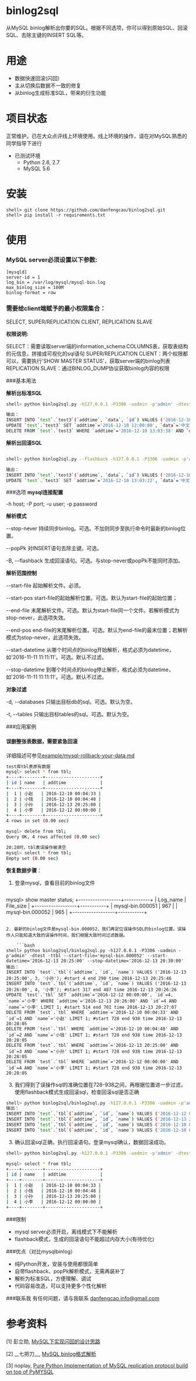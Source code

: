 binlog2sql
========================

从MySQL binlog解析出你要的SQL。根据不同选项，你可以得到原始SQL、回滚SQL、去除主键的INSERT SQL等。

用途
===========

* 数据快速回滚(闪回)
* 主从切换后数据不一致的修复
* 从binlog生成标准SQL，带来的衍生功能


项目状态
===
正常维护。已在大众点评线上环境使用。线上环境的操作，请在对MySQL熟悉的同学指导下进行

* 已测试环境
    * Python 2.6, 2.7
    * MySQL 5.6


安装
==============

```
shell> git clone https://github.com/danfengcao/binlog2sql.git
shell> pip install -r requirements.txt
```

使用
=========

### MySQL server必须设置以下参数:

    [mysqld]
    server-id = 1
    log_bin = /var/log/mysql/mysql-bin.log
    max_binlog_size = 100M
    binlog-format = row

### 需要给client端赋予的最小权限集合：
SELECT, SUPER/REPLICATION CLIENT, REPLICATION SLAVE

**权限说明:**

SELECT：需要读取server端的information_schema.COLUMNS表，获取表结构的元信息，拼接成可视化的sql语句
SUPER/REPLICATION CLIENT：两个权限都可以，需要执行'SHOW MASTER STATUS'，获取server端的binlog列表
REPLICATION SLAVE：通过BINLOG_DUMP协议获取binlog内容的权限

###基本用法

**解析出标准SQL**

```bash
shell> python binlog2sql.py -h127.0.0.1 -P3306 -uadmin -p'admin' -dtest -t test3 test4 --start-file='mysql-bin.000002'

输出：
INSERT INTO `test`.`test3`(`addtime`, `data`, `id`) VALUES ('2016-12-10 13:03:38', 'english', 4); #start 570 end 736
UPDATE `test`.`test3` SET `addtime`='2016-12-10 12:00:00', `data`='中文', `id`=3 WHERE `addtime`='2016-12-10 13:03:22' AND `data`='中文' AND `id`=3 LIMIT 1; #start 763 end 954
DELETE FROM `test`.`test3` WHERE `addtime`='2016-12-10 13:03:38' AND `data`='english' AND `id`=4 LIMIT 1; #start 981 end 1147
```

**解析出回滚SQL**

```bash

shell> python binlog2sql.py --flashback -h127.0.0.1 -P3306 -uadmin -p'admin' -dtest -ttest3 --start-file='mysql-bin.000002' --start-pos=763 --end-pos=1147

输出：
INSERT INTO `test`.`test3`(`addtime`, `data`, `id`) VALUES ('2016-12-10 13:03:38', 'english', 4); #start 981 end 1147
UPDATE `test`.`test3` SET `addtime`='2016-12-10 13:03:22', `data`='中文', `id`=3 WHERE `addtime`='2016-12-10 12:00:00' AND `data`='中文' AND `id`=3 LIMIT 1; #start 763 end 954
```
###选项
**mysql连接配置**

-h host; -P port; -u user; -p password

**解析模式**

--stop-never 持续同步binlog。可选。不加则同步至执行命令时最新的binlog位置。

--popPk 对INSERT语句去除主键。可选。

-B, --flashback 生成回滚语句。可选。与stop-never或popPk不能同时添加。

**解析范围控制**

--start-file 起始解析文件。必须。

--start-pos start-file的起始解析位置。可选。默认为start-file的起始位置；

--end-file 末尾解析文件。可选。默认为start-file同一个文件。若解析模式为stop-never，此选项失效。

--end-pos end-file的末尾解析位置。可选。默认为end-file的最末位置；若解析模式为stop-never，此选项失效。

--start-datetime 从哪个时间点的binlog开始解析，格式必须为datetime，如'2016-11-11 11:11:11'。可选。默认不过滤。

--stop-datetime 到哪个时间点的binlog停止解析，格式必须为datetime，如'2016-11-11 11:11:11'。可选。默认不过滤。

**对象过滤**

-d, --databases 只输出目标db的sql。可选。默认为空。

-t, --tables 只输出目标tables的sql。可选。默认为空。

###应用案例

#### **误删整张表数据，需要紧急回滚**

详细描述可参见[example/mysql-rollback-your-data.md](./example/mysql-rollback-your-data.md)

```bash
test库tbl表原有数据
mysql> select * from tbl;
+----+--------+---------------------+
| id | name   | addtime             |
+----+--------+---------------------+
|  1 | 小赵   | 2016-12-10 00:04:33 |
|  2 | 小钱   | 2016-12-10 00:04:48 |
|  3 | 小孙   | 2016-12-13 20:25:00 |
|  4 | 小李   | 2016-12-12 00:00:00 |
+----+--------+---------------------+
4 rows in set (0.00 sec)

mysql> delete from tbl;
Query OK, 4 rows affected (0.00 sec)

20:28时，tbl表误操作被清空
mysql> select * from tbl;
Empty set (0.00 sec)
```

**恢复数据步骤**：

1. 登录mysql，查看目前的binlog文件

	```bash
mysql> show master status;
+------------------+-----------+
| Log_name         | File_size |
+------------------+-----------+
| mysql-bin.000051 |       967 |
| mysql-bin.000052 |       965 |
+------------------+-----------+
```

2. 最新的binlog文件是mysql-bin.000052，我们再定位误操作SQL的binlog位置。误操作人只能知道大致的误操作时间，我们根据大致时间过滤数据。

	```bash
shell> python binlog2sql/binlog2sql.py -h127.0.0.1 -P3306 -uadmin -p'admin' -dtest -ttbl --start-file='mysql-bin.000052' --start-datetime='2016-12-13 20:25:00' --stop-datetime='2016-12-13 20:30:00'
输出：
INSERT INTO `test`.`tbl`(`addtime`, `id`, `name`) VALUES ('2016-12-13 20:25:00', 3, '小孙'); #start 4 end 290 time 2016-12-13 20:25:46
INSERT INTO `test`.`tbl`(`addtime`, `id`, `name`) VALUES ('2016-12-13 20:26:00', 4, '小李'); #start 317 end 487 time 2016-12-13 20:26:26
UPDATE `test`.`tbl` SET `addtime`='2016-12-12 00:00:00', `id`=4, `name`='小李' WHERE `addtime`='2016-12-13 20:26:00' AND `id`=4 AND `name`='小李' LIMIT 1; #start 514 end 701 time 2016-12-13 20:27:07
DELETE FROM `test`.`tbl` WHERE `addtime`='2016-12-10 00:04:33' AND `id`=1 AND `name`='小赵' LIMIT 1; #start 728 end 938 time 2016-12-13 20:28:05
DELETE FROM `test`.`tbl` WHERE `addtime`='2016-12-10 00:04:48' AND `id`=2 AND `name`='小钱' LIMIT 1; #start 728 end 938 time 2016-12-13 20:28:05
DELETE FROM `test`.`tbl` WHERE `addtime`='2016-12-13 20:25:00' AND `id`=3 AND `name`='小孙' LIMIT 1; #start 728 end 938 time 2016-12-13 20:28:05
DELETE FROM `test`.`tbl` WHERE `addtime`='2016-12-12 00:00:00' AND `id`=4 AND `name`='小李' LIMIT 1; #start 728 end 938 time 2016-12-13 20:28:05
```
        
3. 我们得到了误操作sql的准确位置在728-938之间，再根据位置进一步过滤，使用flashback模式生成回滚sql，检查回滚sql是否正确

```bash
shell> python binlog2sql/binlog2sql.py -h127.0.0.1 -P3306 -uadmin -p'admin' -dtest -ttbl --start-file='mysql-bin.000052' --start-pos=3346 --end-pos=3556 -B
输出：
INSERT INTO `test`.`tbl`(`addtime`, `id`, `name`) VALUES ('2016-12-12 00:00:00', 4, '小李'); #start 728 end 938 time 2016-12-13 20:28:05
INSERT INTO `test`.`tbl`(`addtime`, `id`, `name`) VALUES ('2016-12-13 20:25:00', 3, '小孙'); #start 728 end 938 time 2016-12-13 20:28:05
INSERT INTO `test`.`tbl`(`addtime`, `id`, `name`) VALUES ('2016-12-10 00:04:48', 2, '小钱'); #start 728 end 938 time 2016-12-13 20:28:05
INSERT INTO `test`.`tbl`(`addtime`, `id`, `name`) VALUES ('2016-12-10 00:04:33', 1, '小赵'); #start 728 end 938 time 2016-12-13 20:28:05
```
        
3. 确认回滚sql正确，执行回滚语句。登录mysql确认，数据回滚成功。

```bash
shell> python binlog2sql.py -h127.0.0.1 -P3306 -uadmin -p'admin' -dtest -ttbl --start-file='mysql-bin.000052' --start-pos=3346 --end-pos=3556 -B | mysql -h127.0.0.1 -P3306 -uadmin -p'admin'

mysql> select * from tbl;
+----+--------+---------------------+
| id | name   | addtime             |
+----+--------+---------------------+
|  1 | 小赵   | 2016-12-10 00:04:33 |
|  2 | 小钱   | 2016-12-10 00:04:48 |
|  3 | 小孙   | 2016-12-13 20:25:00 |
|  4 | 小李   | 2016-12-12 00:00:00 |
+----+--------+---------------------+
```

###限制
* mysql server必须开启，离线模式下不能解析
* flashback模式，生成的回滚语句不能超过内存大小(有待优化)


###优点（对比mysqlbinlog）

* 纯Python开发，安装与使用都很简单
* 自带flashback、popPk解析模式，无需再装补丁
* 解析为标准SQL，方便理解、调试
* 代码容易改造，可以支持更多个性化解析



###联系我
有任何问题，请与我联系 [danfengcao.info@gmail.com](danfengcao.info@gmail.com)



参考资料
==============
[1] 彭立勋, [MySQL下实现闪回的设计思路](http://www.penglixun.com/tech/database/mysql_flashback_feature.html)

[2] \_\_七把刀__, [MySQL binlog格式解析](http://www.jianshu.com/p/c16686b35807?hmsr=toutiao.io&utm_medium=toutiao.io&utm_source=toutiao.io)

[3] noplay, [Pure Python Implementation of MySQL replication protocol build on top of PyMYSQL](https://github.com/noplay/python-mysql-replication)

